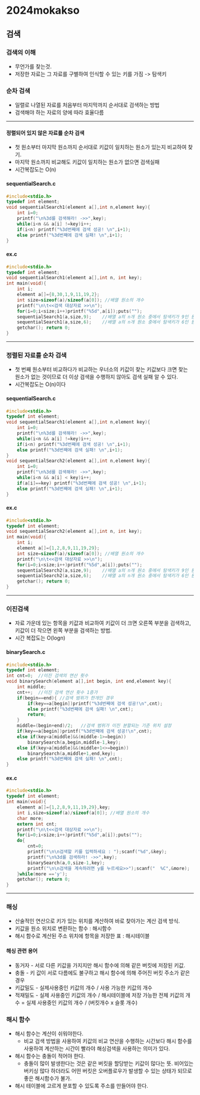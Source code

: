 # 2024mokakso
## 검색
### 검색의 이해
* 무언가를 찾는것.
* 저장한 자료는 그 자료를 구별하여 인식할 수 있는 키를 가짐 -> 탐색키
### 순차 검색
* 일렬로 나열된 자료를 처음부터 마지막까지 순서대로 검색하는 방법
* 검색해야 하는 자료의 양에 따라 효율다름
---
#### 정렬되어 있지 않은 자료를 순차 검색
* 첫 원소부터 마지막 원소까지 순서대로 키값이 일치하는 원소가 있는지 비교하여 찾기.
* 마지막 원소까지 비교해도 키값이 일치하는 원소가 없으면 검색실패
* 시간복잡도는 O(n)

#### sequentialSearch.c
```c
#include<stdio.h>
typedef int element;
void sequentialSearch1(element a[],int n,element key){
    int i=0;
    printf("\n%3d를 검색해라! ->>",key);
    while(i<n && a[i] !=key)i++;
    if(i<n) printf("%3d번째에 검색 성공! \n",i+1);
    else printf("%3d번째에 검색 실패! \n",i+1); 
}
```
#### ex.c
```c
#include<stdio.h>
typedef int element;
void sequentialSearch1(element a[],int n, int key);
int main(void){
    int i;
    element a[]={8,30,1,9,11,19,2};
    int size=sizeof(a)/sizeof(a[0]); //배열 원소의 개수
    printf("\n\t<<검색 대상자료 >>\n");
    for(i=0;i<size;i++)printf("%5d",a[i]);puts("");
    sequentialSearch1(a,size,9);    //배열 a의 n개 원소 중에서 탐색키가 9인 원소 검색
    sequentialSearch1(a,size,6);    //배열 a의 n개 원소 중에서 탐색키가 6인 원소 검색
    getchar(); return 0;
}
```
---
### 정렬된 자료를 순차 검색
* 첫 번째 원소부터 비교하다가 비교하는 우너소의 키값이 찾는 키값보다 크면 찾는 원소가 없는 것이므로 더 이상 검색을 수행하지 않아도 검색 실패 알 수 있다.
* 시간복잡도는 O(n)이다
#### sequentialSearch.c
```c
#include<stdio.h>
typedef int element;
void sequentialSearch1(element a[],int n,element key){
    int i=0;
    printf("\n%3d를 검색해라! ->>",key);
    while(i<n && a[i] !=key)i++;
    if(i<n) printf("%3d번째에 검색 성공! \n",i+1);
    else printf("%3d번째에 검색 실패! \n",i+1); 
}
void sequentialSearch2(element a[],int n,element key){
    int i=0;
    printf("\n%3d를 검색해라! ->>",key);
    while(i<n && a[i] < key)i++;
    if(a[i]==key) printf("%3d번째에 검색 성공! \n",i+1);
    else printf("%3d번째에 검색 실패! \n",i+1); 
}
```
#### ex.c
```c
#include<stdio.h>
typedef int element;
void sequentialSearch2(element a[],int n, int key);
int main(void){
    int i;
    element a[]={1,2,8,9,11,19,29};
    int size=sizeof(a)/sizeof(a[0]); //배열 원소의 개수
    printf("\n\t<<검색 대상자료 >>\n");
    for(i=0;i<size;i++)printf("%5d",a[i]);puts("");
    sequentialSearch2(a,size,9);    //배열 a의 n개 원소 중에서 탐색키가 9인 원소 검색
    sequentialSearch2(a,size,6);    //배열 a의 n개 원소 중에서 탐색키가 6인 원소 검색
    getchar(); return 0;
}
```
---
### 이진검색
* 자료 가운데 있는 항목을 키값과 비교하여 키값이 더 크면 오른쪽 부분을 검색하고, 키값이 더 작으면 왼쪽 부분을 검색하는 방법.
* 시간 복잡도는 O(logn)
#### binarySearch.c
```c
#include<stdio.h>
typedef int element;
int cnt=0;  //이진 검색의 연산 횟수
void binarySearch(element a[],int begin, int end,element key){
    int middle;
    cnt++;  //이진 검색 연산 횟수 1증가
    if(begin==end){ //검색 범위가 한개인 경우
        if(key==a[begin])printf("%3d번째에 검색 성공!\n",cnt);
        else printf("%3d번째에 검색 실패! \n",cnt); 
        return;
    }
    middle=(begin+end)/2;   //검색 범위가 이진 분할되는 기준 위치 설정
    if(key==a[begin])printf("%3d번째에 검색 성공!\n",cnt);
    else if(key<a[middle]&&(middle-1>=begin))
        binarySearch(a,begin,middle-1,key);
    else if(key>a[middle]&&(middle+1<>=begin))
        binarySearch(a,middle+1,end,key);
    else printf("%3d번째에 검색 실패! \n",cnt); 
}
```
#### ex.c
```c
#include<stdio.h>
typedef int element;
int main(void){
    element a[]={1,2,8,9,11,19,29},key;
    int i,size=sizeof(a)/sizeof(a[0]); //배열 원소의 개수
    char more;
    extern int cnt;
    printf("\n\t<<검색 대상자료 >>\n");
    for(i=0;i<size;i++)printf("%5d",a[i]);puts("");
    do{
        cnt=0;
        printf("\n\n검색할 키를 입력하세요 : ");scanf("%d",&key);
        printf("\n%3d를 검색하라! ->>",key);
        binarySearch(a,0,size-1,key);
        printf("\n\n검색을 계속하려면 y를 누르세요>>");scanf("  %C",&more);
    }while(more =='y');
    getchar(); return 0;
}
```
---
### 해싱
* 산술적인 연산으로 키가 있는 위치를 계산하여 바로 찾아가는 계산 검색 방식.
* 키값을 원소 위치로 변환하는 함수 : 해시함수
* 해시 함수로 계산된 주소 위치에 항목을 저장한 표 : 해시테이블
#### 해싱 관련 용어
* 동거자 - 서로 다른 키값을 가지지만 해시 함수에 의해 같은 버킷에 저장된 키값.
* 충돌 - 키 값이 서로 다름에도 불구하고 해시 함수에 의해 주어진 버킷 주소가 같은 경우
* 키값밀도 - 실제사용중인 키값의 개수 / 사용 가능한 키값의 개수
* 적재밀도 - 실제 사용중인 키값의 개수 / 해시테이블에 저장 가능한 전체 키값의 개수
          = 실제 사용중인 키값의 개수 / (버킷개수 x 슬롯 개수)
### 해시 함수
* 해시 함수는 계산이 쉬워야한다.
    * 비교 검색 방법을 사용하여 키값의 비교 연산을 수행하는 시간보다 해시 함수를 사용하여 계산하는 시간이 빨라야 해싱검색을 사용하는 의미가 있다.
* 해시 함수는 충돌이 적어야 한다.
    * 충돌이 많이 발생한다는 것은 같은 버킷을 할당받는 키값이 많다는 뜻. 비어있는 버키싱 많다 하더라도 어떤 버킷은 오버플로우가 발생할 수 있는 상태가 되므로 좋은 해시함수가 불가.
* 해시 테이블에 고르게 분포할 수 있도록 주소를 만들어야 한다.